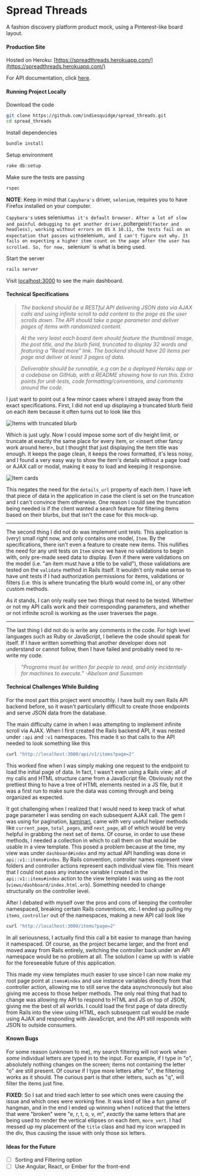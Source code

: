 # Spread Threads
A fashion discovery platform product mock, using a Pinterest-like board layout.

#### Production Site
Hosted on Heroku: [https://spreadthreads.herokuapp.com/](https://spreadthreads.herokuapp.com/)

For API documentation, click [here](https://spreadthreads.herokuapp.com/api/docs).

#### Running Project Locally
Download the code
```sh
git clone https://github.com/indiesquidge/spread_threads.git
cd spread_threads
```

Install dependencies
```sh
bundle install
```

Setup environment
```sh
rake db:setup
```

Make sure the tests are passing
```sh
rspec
```

**NOTE**: Keep in mind that `Capybara's` driver, `selenium`, requires you to have
Firefox installed on your computer.

`Capybara's` uses selenium` as it's default browser. After a lot of slow and
painful debugging to get another driver, `poltergeist` (faster and headless),
working without errors on OS X 10.11, the tests fail on an expectation that
passes with `selenium`, and I can't figure out why. It fails on expecting a
higher item count on the page after the user has scrolled. So, for now,
`selenium` is what is being used.

Start the server
```sh
rails server
```

Visit [localhost:3000](http://localhost:3000/) to see the main dashboard.

#### Technical Specifications
> _The backend should be a RESTful API delivering JSON data via AJAX calls and
using infinite scroll to add content to the page as the user scrolls down. The
API should take a page parameter and deliver pages of items with randomized
content._

> _At the very least each board item should feature the thumbnail image, the
post title, and the blurb field, truncated to display 32 words and featuring a
"Read more" link. The backend should have 20 items per page and deliver at least
3 pages of data._

 > _Deliverable should be runnable, e.g can be a deployed Heroku app or a
codebase on GitHub, with a README showing how to run this. Extra points for
unit-tests, code formatting/conventions, and comments around the code._

I just want to point out a few minor cases where I strayed away from the exact
specifications. First, I did not end up displaying a truncated blurb field on
each item because it often turns out to look like this

![Items with truncated blurb](http://i.imgur.com/Pjb4PY3.png)

Which is just ugly. Now I could impose some sort of div height limit, or
truncate at exactly the same place for every item, or \<insert other fancy work
around here\>, but I thought that just displaying the item title was enough. It
keeps the page clean, it keeps the rows formatted, it's less noisy, and I found
a very easy way to show the item's details without a page load or AJAX call or
modal, making it easy to load and keeping it responsive.

![Item cards](http://i.imgur.com/sfQcHf4.gif)

This negates the need for the `details_url` property of each item. I have
left that piece of data in the application in case the client is set on the
truncation and I can't convince them otherwise. One reason I could see the
truncation being needed is if the client wanted a search feature for filtering
items based on their blurbs, but that isn't the case for this mock-up.

---

The second thing I did not do was implement unit tests. This application is
(very) small right now, and only contains one model, `Item`. By the
specifications, there isn't even a feature to create new items. This nullifies
the need for any unit tests on `Item` since we have no validations to begin
with, only pre-made seed data to display. Even if there were validations on the
model (i.e. "an item must have a title to be valid"), those validations are
tested on the `validate` method in Rails itself. It wouldn't only make sense to
have unit tests if I had authorization permissions for items, validations or
filters (i.e. this is where truncating the blurb would come in), or any other
custom methods.

As it stands, I can only really see two things that need to be tested. Whether
or not my API calls work and their corresponding parameters, and whether or not
infinite scroll is working as the user traverses the page.

---

The last thing I did not do is write any comments in the code. For high level
languages such as Ruby or JavaScript, I believe the code should speak for
itself. If I have written something that another developer does not understand
or cannot follow, then I have failed and probably need to re-write my code.

> _"Programs must be written for people to read, and only incidentally for
machines to execute." -Abelson and Sussman_

#### Technical Challenges While Building
For the most part this project went smoothly. I have built my own Rails API
backend before, so it wasn't particularly difficult to create those endpoints
and serve JSON data from the database.

The main difficulty came in when I was attempting to implement infinite scroll
via
AJAX. When I first created the Rails backend API, it was nested under `:api` and
`:v1` namespaces. This made it so that calls to the API needed to look something
like this

```sh
curl "http://localhost:3000/api/v1/items?page=2"
```

This worked fine when I was simply making one request to the endpoint to load
the initial page of data. In fact, I wasn't even using a Rails view; all of my
calls and HTML structure came from a JavaScript file. Obviously not the
prettiest thing to have a tree of HTML elements nested in a JS file, but it was
a first run to make sure the data was coming through and being organized as
expected.

It got challenging when I realized that I would need to keep track of what page
parameter I was sending on each subsequent AJAX call. The gem I was using for
pagination, [kaminari](https://github.com/amatsuda/kaminari), came with very
useful helper methods like `current_page`, `total_pages`, and `next_page`, all
of which would be very helpful in grabbing the next set of items. Of course, in
order to use these methods, I needed a collection in which to call them on that
would be usable in a view template. This posed a problem because at the time, my
view was under `dashboard#index` and my actual API handling was done in
`api::v1::items#index`. By Rails convention, controller names represent view
folders and controller actions represent each individual view file. This meant
that I could not pass any instance variable I created in the
`api::v1::items#index` action to the view template I was using as the root
(`views/dashboard/index.html.erb`). Something needed to change structurally on
the controller level.

After I debated with myself over the pros and cons of keeping the controller
namespaced, breaking certain Rails conventions, etc. I ended up pulling my
`items_controller` out of the namespaces, making a new API call look like

```sh
curl "http://localhost:3000/items?page=2"
```

In all seriousness, I actually find this call a bit easier to manage than
having it namespaced. Of course, as the project became larger, and the front
end moved away from Rails entirely, switching the controller back under an API
namespace would be no problem at all. The solution I came up with is viable for
the foreseeable future of this application.

This made my view templates much easier to use since I can now make my root page
point at `items#index` and use instance variables directly from that controller
action, allowing me to still serve the data asynchronously but also giving me
access to those helper methods. The only real thing that had to change was
allowing my API to respond to HTML and JS on top of JSON, giving me the best of
all worlds. I could load the first page of data directly from Rails into the
view using HTML, each subsequent call would be made using AJAX and responding
with JavaScript, and the API still responds with JSON to outside consumers.

#### Known Bugs
For some reason (unknown to me), my search filtering will not work when _some_
individual letters are typed in to the input. For example, if I type in "o",
absolutely nothing changes on the screen; items not containing the letter "o"
are still present. Of course if I type more letters after "o", the filtering
works as it should. The curious part is that other letters, such as "q", will
filter the items just fine.

**FIXED**: So I sat and tried each letter to see which ones were causing the
issue and which ones were working fine. It was kind of like a fun game of
hangman, and in the end I ended up winning when I noticed that the letters that
were "broken" were "e, r, t, o, v, m", _exactly_ the same letters that are
being used to render the vertical ellipses on each item, `more_vert`. I had
messed up my placement of the `title` class and had my icon wrapped in the div,
thus causing the issue with only those six letters.

#### Ideas for the Future
- [ ] Sorting and Filtering option
- [ ] Use Angular, React, or Ember for the front-end

